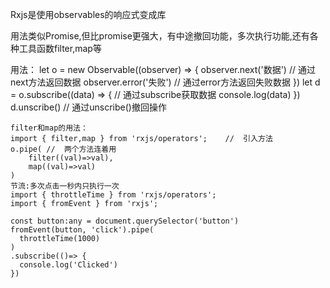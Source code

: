 Rxjs是使用observables的响应式变成库

用法类似Promise,但比promise更强大，有中途撤回功能，多次执行功能,还有各种工具函数filter,map等

用法：
    let o = new Observable((observer) => {
        observer.next('数据')   //  通过next方法返回数据
        observer.error('失败')  //  通过error方法返回失败数据
    })
    let d = o.subscribe((data) => { //  通过subscribe获取数据
        console.log(data)
    })
    d.unscribe()    //  通过unscribe()撤回操作

    filter和map的用法：
    import { filter,map } from 'rxjs/operators';    //  引入方法
    o.pipe( //  两个方法连着用
        filter((val)=>val),
        map((val)=>val)
    )
    节流:多次点击一秒内只执行一次
    import { throttleTime } from 'rxjs/operators';
    import { fromEvent } from 'rxjs';
    
    const button:any = document.querySelector('button')
    fromEvent(button, 'click').pipe(
      throttleTime(1000)
    )
    .subscribe(()=> {
      console.log('Clicked')
    })

